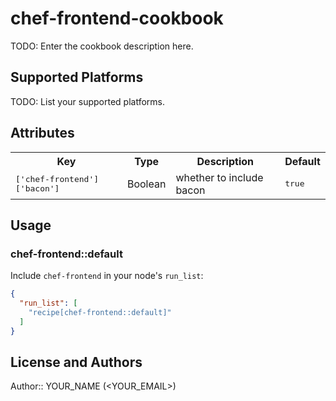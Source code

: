 # chef-frontend-cookbook

TODO: Enter the cookbook description here.

## Supported Platforms

TODO: List your supported platforms.

## Attributes

<table>
  <tr>
    <th>Key</th>
    <th>Type</th>
    <th>Description</th>
    <th>Default</th>
  </tr>
  <tr>
    <td><tt>['chef-frontend']['bacon']</tt></td>
    <td>Boolean</td>
    <td>whether to include bacon</td>
    <td><tt>true</tt></td>
  </tr>
</table>

## Usage

### chef-frontend::default

Include `chef-frontend` in your node's `run_list`:

```json
{
  "run_list": [
    "recipe[chef-frontend::default]"
  ]
}
```

## License and Authors

Author:: YOUR_NAME (<YOUR_EMAIL>)
